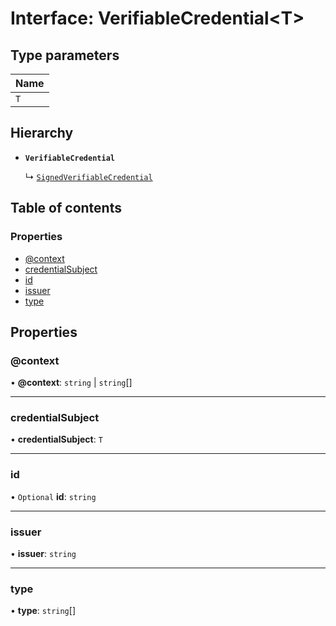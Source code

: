 # Interface: VerifiableCredential<T\>

## Type parameters

| Name |
| :------ |
| `T` |

## Hierarchy

- **`VerifiableCredential`**

  ↳ [`SignedVerifiableCredential`](SignedVerifiableCredential.md)

## Table of contents

### Properties

- [@context](VerifiableCredential.md#@context)
- [credentialSubject](VerifiableCredential.md#credentialsubject)
- [id](VerifiableCredential.md#id)
- [issuer](VerifiableCredential.md#issuer)
- [type](VerifiableCredential.md#type)

## Properties

### @context

• **@context**: `string` \| `string`[]

___

### credentialSubject

• **credentialSubject**: `T`

___

### id

• `Optional` **id**: `string`

___

### issuer

• **issuer**: `string`

___

### type

• **type**: `string`[]

